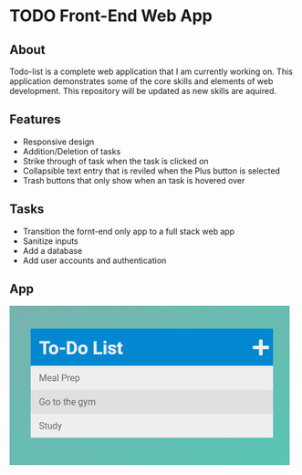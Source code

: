 # TODO Front-End Web App

## About
Todo-list is a complete web application that I am currently working on. This application demonstrates some of the core skills and elements 
of web development. This repository will be updated as new skills are aquired.

## Features

* Responsive design
* Addition/Deletion of tasks 
* Strike through of task when the task is clicked on
* Collapsible text entry that is reviled when the Plus button is selected
* Trash buttons that only show when an task is hovered over

## Tasks
  * Transition the fornt-end only app to a full stack web app
  * Sanitize inputs
  * Add a database
  * Add user accounts and authentication


## App
![alt text](https://github.com/MattVastarelli/TODO-WebApp/blob/master/assets/img/todo.PNG)
